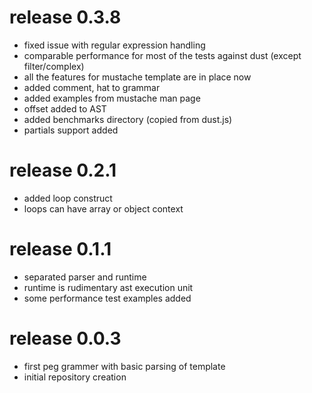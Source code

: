 # release 0.3.8
 * fixed issue with regular expression handling
 * comparable performance for most of the tests against dust (except filter/complex)
 * all the features for mustache template are in place now
 * added comment, hat to grammar
 * added examples from mustache man page
 * offset added to AST
 * added benchmarks directory (copied from dust.js)
 * partials support added

# release 0.2.1
 * added loop construct
 * loops can have array or object context

# release 0.1.1
 * separated parser and runtime
 * runtime is rudimentary ast execution unit
 * some performance test examples added

# release 0.0.3
 * first peg grammer with basic parsing of template
 * initial repository creation
